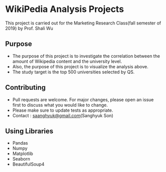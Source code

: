 # WikiPedia Analysis Projects

This project is carried out for the Marketing Research Class(fall semester of 2019) by Prof. Shali Wu 

## Purpose

- The purpose of this project is to investigate the correlation between the amount of Wikipedia content and the university level.
- Also, the purpose of this project is to visualize the analysis above. 
- The study target is the top 500 universities selected by QS.

## Contributing
- Pull requests are welcome. For major changes, please open an issue first to discuss what you would like to change.
- Please make sure to update tests as appropriate.
- Contact : saanghyuk@gmail.com(Sanghyuk Son)

## Using Libraries
- Pandas
- Numpy
- Matplotlib
- Seaborn
- BeautifulSoup4
